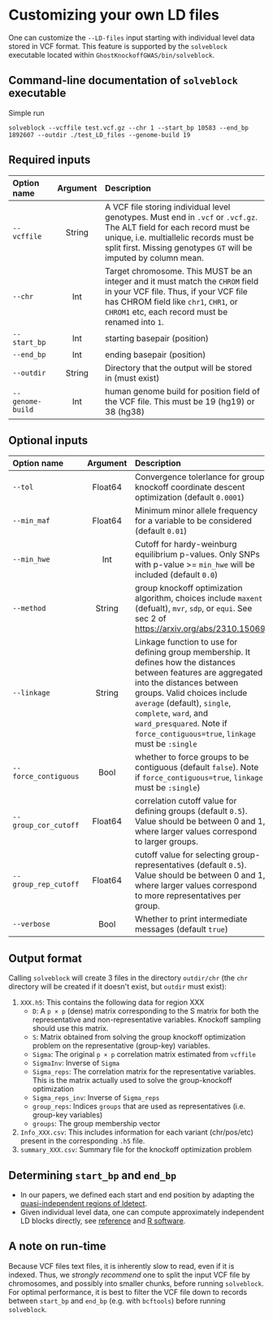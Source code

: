 
# Customizing your own LD files

One can customize the `--LD-files` input starting with individual level data stored in VCF format. This feature is supported by the `solveblock` executable located within `GhostKnockoffGWAS/bin/solveblock`.

## Command-line documentation of `solveblock` executable

Simple run

```
solveblock --vcffile test.vcf.gz --chr 1 --start_bp 10583 --end_bp 1892607 --outdir ./test_LD_files --genome-build 19 
```

## Required inputs

| Option name              | Argument        | Description   |
| :---                     |    :----:       |   :---        |
| `--vcffile`        | String | A VCF file storing individual level genotypes. Must end in `.vcf` or `.vcf.gz`. The ALT field for each record must be unique, i.e. multiallelic records must be split first. Missing genotypes `GT` will be imputed by column mean. |
| `--chr`            | Int    | Target chromosome. This MUST be an integer and it must match the `CHROM` field in your VCF file. Thus, if your VCF file has CHROM field like `chr1`, `CHR1`, or `CHROM1` etc, each record must be renamed into `1`. |
| `--start_bp` | Int    | starting basepair (position) |
| `--end_bp` | Int    | ending basepair (position) |
| `--outdir`          | String | Directory that the output will be stored in (must exist) |
| `--genome-build` | Int | human genome build for position field of the VCF file. This must be 19 (hg19) or 38 (hg38) |

## Optional inputs

| Option name              | Argument         | Description   |
| :---                    |    :----:         |   :---     |
| `--tol`        | Float64 | Convergence tolerlance for group knockoff coordinate descent optimization (default `0.0001`) |
| `--min_maf`    | Float64 | Minimum minor allele frequency for a variable to be considered (default `0.01`) |
| `--min_hwe`    | Int     | Cutoff for hardy-weinburg equilibrium p-values. Only SNPs with p-value >= `min_hwe` will be included (default `0.0`) |
| `--method`     | String  | group knockoff optimization algorithm, choices include `maxent` (defualt), `mvr`, `sdp`, or `equi`. See sec 2 of https://arxiv.org/abs/2310.15069 |
| `--linkage`    | String  | Linkage function to use for defining group membership. It defines how the distances between features are aggregated into the distances between groups. Valid choices include `average` (default), `single`, `complete`, `ward`, and `ward_presquared`. Note if `force_contiguous=true`, `linkage` must be `:single`|
| `--force_contiguous` | Bool     | whether to force groups to be contiguous (default `false`). Note if `force_contiguous=true`, `linkage` must be `:single`) |
| `--group_cor_cutoff`    | Float64    | correlation cutoff value for defining groups (default `0.5`). Value should be between 0 and 1, where larger values correspond to larger groups. |
| `--group_rep_cutoff` | Float64 | cutoff value for selecting group-representatives (default `0.5`). Value should be between 0 and 1, where larger values correspond to more representatives per group.  |
| `--verbose` | Bool | Whether to print intermediate messages (default `true`) |


## Output format

Calling `solveblock` will create 3 files in the directory `outdir/chr` (the `chr` directory will be created if it doesn't exist, but `outdir` must exist):
1. `XXX.h5`:  This contains the following data for region XXX
    - `D`: A `p × p` (dense) matrix corresponding to the S matrix for both the
        representative and non-representative variables. Knockoff sampling should 
        use this matrix. 
    - `S`: Matrix obtained from solving the group knockoff optimization problem 
        on the representative (group-key) variables.
    - `Sigma`: The original `p × p` correlation matrix estimated from `vcffile`
    - `SigmaInv`: Inverse of `Sigma`
    - `Sigma_reps`: The correlation matrix for the representative variables. This
        is the matrix actually used to solve the group-knockoff optimization
    - `Sigma_reps_inv`: Inverse of `Sigma_reps`
    - `group_reps`: Indices `groups` that are used as representatives (i.e. 
        group-key variables)
    - `groups`: The group membership vector
2. `Info_XXX.csv`: This includes information for each variant (chr/pos/etc) present 
    in the corresponding `.h5` file.
3. `summary_XXX.csv`: Summary file for the knockoff optimization problem

## Determining `start_bp` and `end_bp`

+ In our papers, we defined each start and end position by adapting the [quasi-independent regions of ldetect](https://bitbucket.org/nygcresearch/ldetect-data/src/master/). 
+ Given individual level data, one can compute approximately independent LD blocks directly, see [reference](https://www.ncbi.nlm.nih.gov/pmc/articles/PMC8696101/) and [R software](https://privefl.github.io/bigsnpr/reference/snp_ldsplit.html).

## A note on run-time

Because VCF files text files, it is inherently slow to read, even if it is indexed. Thus, we *strongly recommend* one to split the input VCF file by chromosomes, and possibly into smaller chunks, before running `solveblock`. For optimal performance, it is best to filter the VCF file down to records between `start_bp` and `end_bp` (e.g. with `bcftools`) before running `solveblock`. 
